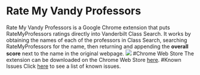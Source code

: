 # Rate My Vandy Professors
Rate My Vandy Professors is a Google Chrome extension that puts RateMyProfessors ratings directly into Vanderbilt Class Search. It works by obtaining the names of each of the professors in Class Search, searching RateMyProfessors for the name, then returning and appending the <strong>overall score</strong> next to the name in the original webpage.
<img src="http://i.imgur.com/ZcAiofW.png">
#Chrome Web Store
The extension can be downloaded on the Chrome Web Store <a href="https://chrome.google.com/webstore/detail/rate-my-vandy-professors/oaoneifognaiapnemgpeifibjijidpne?hl=en-US">here</a>.
#Known Issues
Click <a href="https://github.com/jkpace/RateMyVandyProfessor/issues">here</a> to see a list of known issues.
